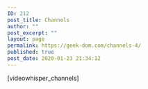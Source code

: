 ```yaml
---
ID: 212
post_title: Channels
author: ""
post_excerpt: ""
layout: page
permalink: https://geek-dom.com/channels-4/
published: true
post_date: 2020-01-23 21:34:12
---
```

[videowhisper_channels]